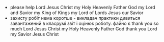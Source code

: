 - please help Lord Jesus Christ my Holy Heavenly Father God my Lord and Savior my King of Kings my Lord of Lords Jesus our Savior
- захисту робіт нема коротше - викладач практики дивиться завантажений в класрумі звіт і оцінює роботу. файно є thank you so much Lord Jesus Christ my Holy Heavenly Father God thank you Lord my Savior Jesus Christ